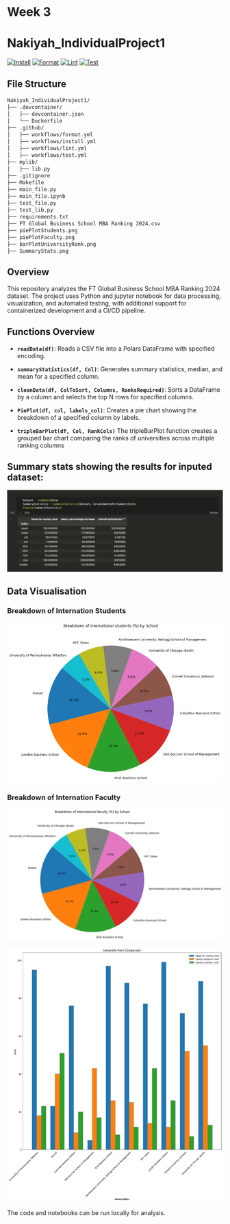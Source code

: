 # Week 3
# Nakiyah_IndividualProject1

[![Install](https://github.com/nogibjj/Nakiyah_MiniProject1/actions/workflows/install.yml/badge.svg)](https://github.com/nogibjj/Nakiyah_MiniProject1/actions/workflows/install.yml)  [![Format](https://github.com/nogibjj/Nakiyah_MiniProject1/actions/workflows/format.yml/badge.svg)](https://github.com/nogibjj/Nakiyah_MiniProject1/actions/workflows/format.yml)  [![Lint](https://github.com/nogibjj/Nakiyah_MiniProject1/actions/workflows/lint.yml/badge.svg)](https://github.com/nogibjj/Nakiyah_MiniProject1/actions/workflows/lint.yml)  [![Test](https://github.com/nogibjj/Nakiyah_MiniProject1/actions/workflows/test.yml/badge.svg)](https://github.com/nogibjj/Nakiyah_MiniProject1/actions/workflows/test.yml)


## File Structure 
```
Nakiyah_IndividualProject1/
├── .devcontainer/
│   ├── devcontainer.json
│   └── Dockerfile
├── .github/
│   ├── workflows/format.yml
│   ├── workflows/install.yml
│   ├── workflows/lint.yml
│   ├── workflows/test.yml
├── mylib/
│   ├── lib.py
├── .gitignore
├── Makefile
├── main_file.py                                         
├── main_file.ipynb                                      
├── test_file.py                                    
├── test_lib.py                                     
├── requirements.txt                                
├── FT Global Business School MBA Ranking 2024.csv                  
├── piePlotStudents.png                              
├── piePlotFaculty.png
├── barPlotUniversityRank.png
├── SummaryStats.png                             
```


## Overview
This repository analyzes the FT Global Business School MBA Ranking 2024 dataset. The project uses Python and jupyter notebook for data processing, visualization, and automated testing, with additional support for containerized development and a CI/CD pipeline.


## Functions Overview
- **`readData(df)`**: Reads a CSV file into a Polars DataFrame with specified encoding.

- **`summaryStatistics(df, Col)`**: Generates summary statistics, median, and mean for a specified column.

- **`cleanData(df, ColToSort, Columns, RanksRequired)`**: Sorts a DataFrame by a column and selects the top N rows for specified columns.

- **`PiePlot(df, col, labels_col)`**: Creates a pie chart showing the breakdown of a specified column by labels.

- **`tripleBarPlot(df, Col, RankCols)`** The tripleBarPlot function creates a grouped bar chart comparing the ranks of universities across multiple ranking columns


## Summary stats showing the results for inputed dataset:

![summaryStats](SummaryStats.png)


## Data Visualisation 

### Breakdown of Internation Students
![piePlotStudents](piePlotStudents.png)

### Breakdown of Internation Faculty
![piePlotFaculty](piePlotFaculty.png)

![barChartUniversityRankings](barPlotUniversityRank.png)

The code and notebooks can be run locally for analysis.


